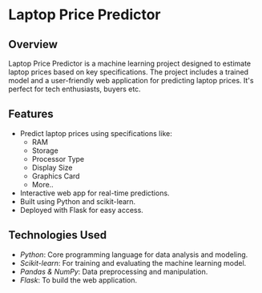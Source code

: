 # Laptop Price Predictor

## Overview
Laptop Price Predictor is a machine learning project designed to estimate laptop prices based on key specifications. The project includes a trained model and a user-friendly web application for predicting laptop prices. It's perfect for tech enthusiasts, buyers etc.

## Features
- Predict laptop prices using specifications like:
  - RAM
  - Storage
  - Processor Type
  - Display Size
  - Graphics Card
  - More..
- Interactive web app for real-time predictions.
- Built using Python and scikit-learn.
- Deployed with Flask for easy access.

## Technologies Used
- *Python*: Core programming language for data analysis and modeling.
- *Scikit-learn*: For training and evaluating the machine learning model.
- *Pandas & NumPy*: Data preprocessing and manipulation.
- *Flask*: To build the web application.
